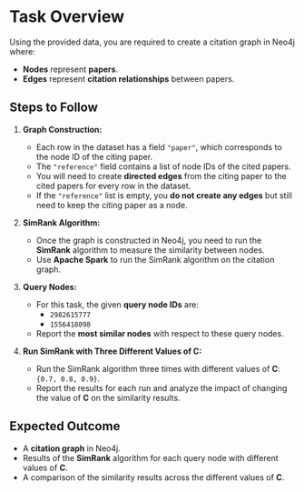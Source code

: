# Task Overview

Using the provided data, you are required to create a citation graph in Neo4j where:
- **Nodes** represent **papers**.
- **Edges** represent **citation relationships** between papers.

## Steps to Follow

1. **Graph Construction:**
   - Each row in the dataset has a field `"paper"`, which corresponds to the node ID of the citing paper.
   - The `"reference"` field contains a list of node IDs of the cited papers.
   - You will need to create **directed edges** from the citing paper to the cited papers for every row in the dataset.
   - If the `"reference"` list is empty, you **do not create any edges** but still need to keep the citing paper as a node.

2. **SimRank Algorithm:**
   - Once the graph is constructed in Neo4j, you need to run the **SimRank** algorithm to measure the similarity between nodes.
   - Use **Apache Spark** to run the SimRank algorithm on the citation graph.

3. **Query Nodes:**
   - For this task, the given **query node IDs** are:
     - `2982615777`
     - `1556418098`
   - Report the **most similar nodes** with respect to these query nodes.

4. **Run SimRank with Three Different Values of C:**
   - Run the SimRank algorithm three times with different values of **C**: `{0.7, 0.8, 0.9}`.
   - Report the results for each run and analyze the impact of changing the value of **C** on the similarity results.

## Expected Outcome

- A **citation graph** in Neo4j.
- Results of the **SimRank** algorithm for each query node with different values of **C**.
- A comparison of the similarity results across the different values of **C**.
